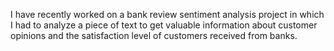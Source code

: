 I have recently worked on a bank review sentiment analysis project in which I had to analyze a piece of text to get valuable information about customer opinions and the satisfaction level of customers received from banks.
